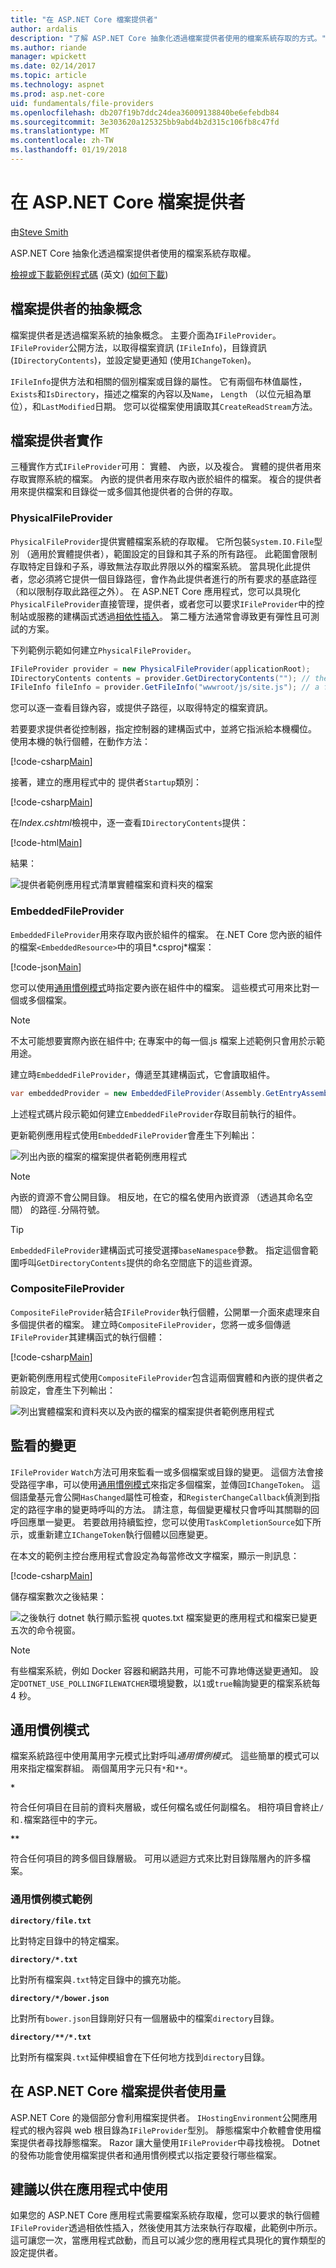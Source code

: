 ```yaml
---
title: "在 ASP.NET Core 檔案提供者"
author: ardalis
description: "了解 ASP.NET Core 抽象化透過檔案提供者使用的檔案系統存取的方式。"
ms.author: riande
manager: wpickett
ms.date: 02/14/2017
ms.topic: article
ms.technology: aspnet
ms.prod: asp.net-core
uid: fundamentals/file-providers
ms.openlocfilehash: db207f19b7ddc24dea36009138840be6efebdb84
ms.sourcegitcommit: 3e303620a125325bb9abd4b2d315c106fb8c47fd
ms.translationtype: MT
ms.contentlocale: zh-TW
ms.lasthandoff: 01/19/2018
---
```

# <a name="file-providers-in-aspnet-core"></a>在 ASP.NET Core 檔案提供者

由[Steve Smith](https://ardalis.com/)

ASP.NET Core 抽象化透過檔案提供者使用的檔案系統存取權。

[檢視或下載範例程式碼](https://github.com/aspnet/Docs/tree/master/aspnetcore/fundamentals/file-providers/sample) \(英文\) ([如何下載](xref:tutorials/index#how-to-download-a-sample))

## <a name="file-provider-abstractions"></a>檔案提供者的抽象概念

檔案提供者是透過檔案系統的抽象概念。 主要介面為`IFileProvider`。 `IFileProvider`公開方法，以取得檔案資訊 (`IFileInfo`)，目錄資訊 (`IDirectoryContents`)，並設定變更通知 (使用`IChangeToken`)。

`IFileInfo`提供方法和相關的個別檔案或目錄的屬性。 它有兩個布林值屬性，`Exists`和`IsDirectory`，描述之檔案的內容以及`Name`， `Length` （以位元組為單位），和`LastModified`日期。 您可以從檔案使用讀取其`CreateReadStream`方法。

## <a name="file-provider-implementations"></a>檔案提供者實作

三種實作方式`IFileProvider`可用： 實體、 內嵌，以及複合。 實體的提供者用來存取實際系統的檔案。 內嵌的提供者用來存取內嵌於組件的檔案。 複合的提供者用來提供檔案和目錄從一或多個其他提供者的合併的存取。

### <a name="physicalfileprovider"></a>PhysicalFileProvider

`PhysicalFileProvider`提供實體檔案系統的存取權。 它所包裝`System.IO.File`型別 （適用於實體提供者），範圍設定的目錄和其子系的所有路徑。 此範圍會限制存取特定目錄和子系，導致無法存取此界限以外的檔案系統。 當具現化此提供者，您必須將它提供一個目錄路徑，會作為此提供者進行的所有要求的基底路徑 （和以限制存取此路徑之外）。 在 ASP.NET Core 應用程式，您可以具現化`PhysicalFileProvider`直接管理，提供者，或者您可以要求`IFileProvider`中的控制站或服務的建構函式透過[相依性插入](dependency-injection.md)。 第二種方法通常會導致更有彈性且可測試的方案。

下列範例示範如何建立`PhysicalFileProvider`。


```csharp
IFileProvider provider = new PhysicalFileProvider(applicationRoot);
IDirectoryContents contents = provider.GetDirectoryContents(""); // the applicationRoot contents
IFileInfo fileInfo = provider.GetFileInfo("wwwroot/js/site.js"); // a file under applicationRoot
```

您可以逐一查看目錄內容，或提供子路徑，以取得特定的檔案資訊。

若要要求提供者從控制器，指定控制器的建構函式中，並將它指派給本機欄位。 使用本機的執行個體，在動作方法：

[!code-csharp[Main](file-providers/sample/src/FileProviderSample/Controllers/HomeController.cs?highlight=5,7,12&range=6-19)]

接著，建立的應用程式中的 提供者`Startup`類別：

[!code-csharp[Main](file-providers/sample/src/FileProviderSample/Startup.cs?highlight=35,40&range=1-43)]

在*Index.cshtml*檢視中，逐一查看`IDirectoryContents`提供：

[!code-html[Main](file-providers/sample/src/FileProviderSample/Views/Home/Index.cshtml?highlight=2,7,9,11,15)]

結果：

![提供者範例應用程式清單實體檔案和資料夾的檔案](file-providers/_static/physical-directory-listing.png)

### <a name="embeddedfileprovider"></a>EmbeddedFileProvider

`EmbeddedFileProvider`用來存取內嵌於組件的檔案。 在.NET Core 您內嵌的組件的檔案`<EmbeddedResource>`中的項目*.csproj*檔案：

[!code-json[Main](file-providers/sample/src/FileProviderSample/FileProviderSample.csproj?range=13-18)]

您可以使用[通用慣例模式](#globbing-patterns)時指定要內嵌在組件中的檔案。 這些模式可用來比對一個或多個檔案。

> [!NOTE]
> 不太可能想要實際內嵌在組件中; 在專案中的每一個.js 檔案上述範例只會用於示範用途。

建立時`EmbeddedFileProvider`，傳遞至其建構函式，它會讀取組件。

```csharp
var embeddedProvider = new EmbeddedFileProvider(Assembly.GetEntryAssembly());
```

上述程式碼片段示範如何建立`EmbeddedFileProvider`存取目前執行的組件。

更新範例應用程式使用`EmbeddedFileProvider`會產生下列輸出：

![列出內嵌的檔案的檔案提供者範例應用程式](file-providers/_static/embedded-directory-listing.png)

> [!NOTE]
> 內嵌的資源不會公開目錄。 相反地，在它的檔名使用內嵌資源 （透過其命名空間） 的路徑`.`分隔符號。

> [!TIP]
> `EmbeddedFileProvider`建構函式可接受選擇`baseNamespace`參數。 指定這個會範圍呼叫`GetDirectoryContents`提供的命名空間底下的這些資源。

### <a name="compositefileprovider"></a>CompositeFileProvider

`CompositeFileProvider`結合`IFileProvider`執行個體，公開單一介面來處理來自多個提供者的檔案。 建立時`CompositeFileProvider`，您將一或多個傳遞`IFileProvider`其建構函式的執行個體：

[!code-csharp[Main](file-providers/sample/src/FileProviderSample/Startup.cs?highlight=3&range=35-37)]

更新範例應用程式使用`CompositeFileProvider`包含這兩個實體和內嵌的提供者之前設定，會產生下列輸出：

![列出實體檔案和資料夾以及內嵌的檔案的檔案提供者範例應用程式](file-providers/_static/composite-directory-listing.png)

## <a name="watching-for-changes"></a>監看的變更

`IFileProvider` `Watch`方法可用來監看一或多個檔案或目錄的變更。 這個方法會接受路徑字串，可以使用[通用慣例模式](#globbing-patterns)來指定多個檔案，並傳回`IChangeToken`。 這個語彙基元會公開`HasChanged`屬性可檢查，和`RegisterChangeCallback`偵測到指定的路徑字串的變更時呼叫的方法。 請注意，每個變更權杖只會呼叫其關聯的回呼回應單一變更。 若要啟用持續監控，您可以使用`TaskCompletionSource`如下所示，或重新建立`IChangeToken`執行個體以回應變更。

在本文的範例主控台應用程式會設定為每當修改文字檔案，顯示一則訊息：

[!code-csharp[Main](file-providers/sample/src/WatchConsole/Program.cs?name=snippet1&highlight=1-2,16,19-20)]

儲存檔案數次之後結果：

![之後執行 dotnet 執行顯示監視 quotes.txt 檔案變更的應用程式和檔案已變更五次的命令視窗。](file-providers/_static/watch-console.png)

> [!NOTE]
> 有些檔案系統，例如 Docker 容器和網路共用，可能不可靠地傳送變更通知。 設定`DOTNET_USE_POLLINGFILEWATCHER`環境變數，以`1`或`true`輪詢變更的檔案系統每 4 秒。

## <a name="globbing-patterns"></a>通用慣例模式

檔案系統路徑中使用萬用字元模式比對呼叫*通用慣例模式*。 這些簡單的模式可以用來指定檔案群組。 兩個萬用字元只有`*`和`**`。

**`*`**

   符合任何項目在目前的資料夾層級，或任何檔名或任何副檔名。 相符項目會終止`/`和`.`檔案路徑中的字元。

<strong><code>**</code></strong>

   符合任何項目的跨多個目錄層級。 可用以遞迴方式來比對目錄階層內的許多檔案。

### <a name="globbing-pattern-examples"></a>通用慣例模式範例

**`directory/file.txt`**

   比對特定目錄中的特定檔案。

**<code>directory/*.txt</code>**

   比對所有檔案與`.txt`特定目錄中的擴充功能。

**`directory/*/bower.json`**

   比對所有`bower.json`目錄剛好只有一個層級中的檔案`directory`目錄。

**<code>directory/&#42;&#42;/&#42;.txt</code>**

   比對所有檔案與`.txt`延伸模組會在下任何地方找到`directory`目錄。

## <a name="file-provider-usage-in-aspnet-core"></a>在 ASP.NET Core 檔案提供者使用量

ASP.NET Core 的幾個部分會利用檔案提供者。 `IHostingEnvironment`公開應用程式的根內容與 web 根目錄為`IFileProvider`型別。 靜態檔案中介軟體會使用檔案提供者尋找靜態檔案。 Razor 讓大量使用`IFileProvider`中尋找檢視。 Dotnet 的發佈功能會使用檔案提供者和通用慣例模式以指定要發行哪些檔案。

## <a name="recommendations-for-use-in-apps"></a>建議以供在應用程式中使用

如果您的 ASP.NET Core 應用程式需要檔案系統存取權，您可以要求的執行個體`IFileProvider`透過相依性插入，然後使用其方法來執行存取權，此範例中所示。 這可讓您一次，當應用程式啟動，而且可以減少您的應用程式具現化的實作類型的設定提供者。
